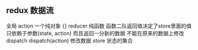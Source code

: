## redux 数据流
  全局
  action   一个纯对象 {}
  reducer  纯函数  函数二队返回值决定了store里面的值  只依赖于参数(state, action) 而且返回一分新的数据 不能在原来的数据上修改
  dispatch  dispatch(action)  修改数据
  store  状态的集合
